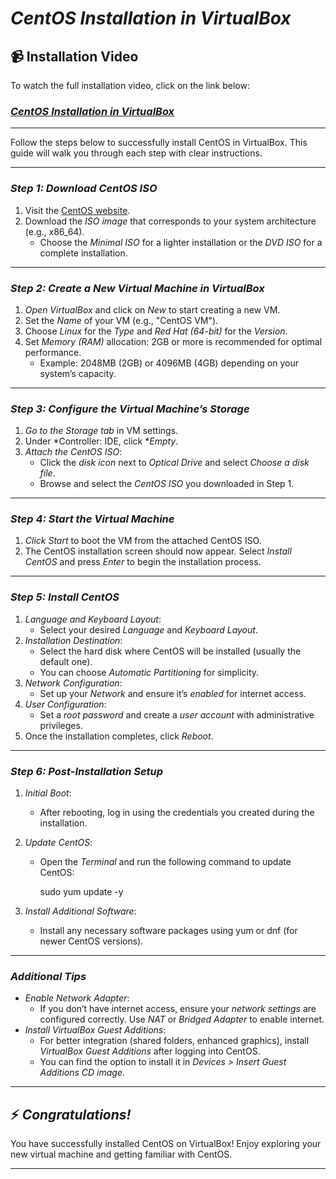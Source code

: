 #   ***CentOS Installation in VirtualBox***
## 📹 **Installation Video**
To watch the full installation video, click on the link below:  
### *[CentOS Installation in VirtualBox](https://www.youtube.com/watch?v=ZqyVrfW2c6g)*


---


Follow the steps below to successfully install CentOS in VirtualBox. This guide will walk you through each step with clear instructions.

---

### *Step 1: Download CentOS ISO*
1. Visit the [CentOS website](https://www.centos.org/download/).
2. Download the *ISO image* that corresponds to your system architecture (e.g., x86_64).
   - Choose the *Minimal ISO* for a lighter installation or the *DVD ISO* for a complete installation.

---

### *Step 2: Create a New Virtual Machine in VirtualBox*
1. *Open VirtualBox* and click on *New* to start creating a new VM.
2. Set the *Name* of your VM (e.g., "CentOS VM").
3. Choose *Linux* for the *Type* and *Red Hat (64-bit)* for the *Version*.
4. Set *Memory (RAM)* allocation: 2GB or more is recommended for optimal performance.
   - Example: 2048MB (2GB) or 4096MB (4GB) depending on your system’s capacity.

---

### *Step 3: Configure the Virtual Machine’s Storage*
1. *Go to the Storage tab* in VM settings.
2. Under *Controller: IDE, click **Empty*.
3. *Attach the CentOS ISO*:
   - Click the *disk icon* next to *Optical Drive* and select *Choose a disk file*.
   - Browse and select the *CentOS ISO* you downloaded in Step 1.

---

### *Step 4: Start the Virtual Machine*
1. *Click Start* to boot the VM from the attached CentOS ISO.
2. The CentOS installation screen should now appear. Select *Install CentOS* and press *Enter* to begin the installation process.

---

### *Step 5: Install CentOS*
1. *Language and Keyboard Layout*:
   - Select your desired *Language* and *Keyboard Layout*.
2. *Installation Destination*:
   - Select the hard disk where CentOS will be installed (usually the default one).
   - You can choose *Automatic Partitioning* for simplicity.
3. *Network Configuration*:
   - Set up your *Network* and ensure it’s *enabled* for internet access.
4. *User Configuration*:
   - Set a *root password* and create a *user account* with administrative privileges.
5. Once the installation completes, click *Reboot*.

---

### *Step 6: Post-Installation Setup*
1. *Initial Boot*:
   - After rebooting, log in using the credentials you created during the installation.
2. *Update CentOS*:
   - Open the *Terminal* and run the following command to update CentOS:
     
     sudo yum update -y
     
3. *Install Additional Software*:
   - Install any necessary software packages using yum or dnf (for newer CentOS versions).

---

### *Additional Tips*
- *Enable Network Adapter*:
   - If you don’t have internet access, ensure your *network settings* are configured correctly. Use *NAT* or *Bridged Adapter* to enable internet.
- *Install VirtualBox Guest Additions*:
   - For better integration (shared folders, enhanced graphics), install *VirtualBox Guest Additions* after logging into CentOS.
   - You can find the option to install it in *Devices > Insert Guest Additions CD image*.

---

## ⚡ *Congratulations!* 
You have successfully installed CentOS on VirtualBox! Enjoy exploring your new virtual machine and getting familiar with CentOS.

---
